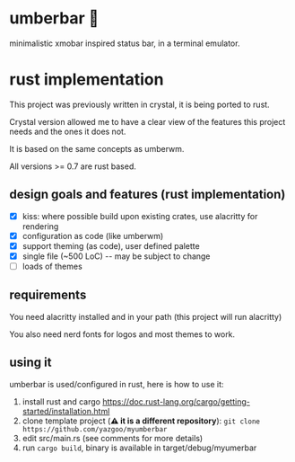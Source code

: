 # umberbar 🐏  

minimalistic xmobar inspired status bar, in a terminal emulator. 

# rust implementation

This project was previously written in crystal, it is being ported to rust.

Crystal version allowed me to have a clear view of the features this project needs and the ones it does not.

It is based on the same concepts as umberwm.

All versions >= 0.7 are rust based.

## design goals and features (rust implementation)

- [x] kiss: where possible build upon existing crates, use alacritty for rendering
- [x] configuration as code (like umberwm)
- [x] support theming (as code), user defined palette
- [x] single file (~500 LoC) -- may be subject to change
- [ ] loads of themes

## requirements

You need alacritty installed and in your path (this project will run alacritty)

You also need nerd fonts for logos and most themes to work.

## using it

umberbar is used/configured in rust, here is how to use it:

1. install rust and cargo https://doc.rust-lang.org/cargo/getting-started/installation.html
2. clone template project (__:warning: it is a different repository__): `git clone https://github.com/yazgoo/myumberbar`
3. edit src/main.rs (see comments for more details)
4. run `cargo build`, binary is available in target/debug/myumerbar

